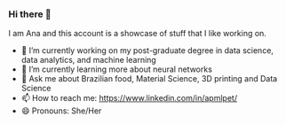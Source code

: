 ### Hi there 👋

I am Ana and this account is a showcase of stuff that I like working on.

- 🔭 I’m currently working on my post-graduate degree in data science, data analytics, and machine learning
- 🌱 I’m currently learning more about neural networks
- 💬 Ask me about Brazilian food, Material Science, 3D printing and Data Science
- 📫 How to reach me: https://www.linkedin.com/in/apmlpet/
- 😄 Pronouns: She/Her
###
